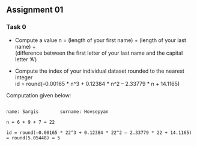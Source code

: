 ## Assignment 01

### Task 0

- Compute a value n = (length of your first name) + (length of your last name) + \
(difference between the first letter of your last name and the capital letter ‘A’)

- Compute the index of your individual dataset rounded to the nearest integer \
id = round(–0.00165 * n^3 + 0.12384 * n^2 – 2.33779 * n + 14.1165)

Computation given below:
```

name: Sargis        surname: Hovsepyan

n = 6 + 9 + 7 = 22

id = round(–0.00165 * 22^3 + 0.12384 * 22^2 – 2.33779 * 22 + 14.1165) = round(5.05448) = 5

```